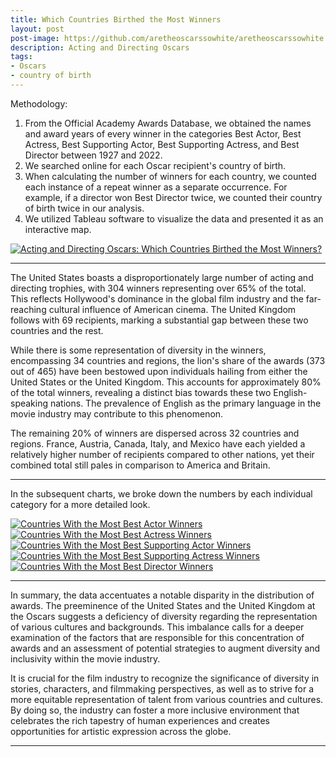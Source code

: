 ```yaml
---
title: Which Countries Birthed the Most Winners
layout: post
post-image: https://github.com/aretheoscarssowhite/aretheoscarssowhite.github.io/blob/master/assets/images/blog3.jpeg?raw=true
description: Acting and Directing Oscars
tags:
- Oscars
- country of birth
---
```


Methodology:
1. From the Official Academy Awards Database, we obtained the names and award years of every winner in the categories Best Actor, Best Actress, Best Supporting Actor, Best Supporting Actress, and Best Director between 1927 and 2022.
2. We searched online for each Oscar recipient's country of birth.
3. When calculating the number of winners for each country, we counted each instance of a repeat winner as a separate occurrence. For example, if a director won Best Director twice, we counted their country of birth twice in our analysis. 
4. We utilized Tableau software to visualize the data and presented it as an interactive map.

<div class='tableauPlaceholder' id='viz1683933917191' style='position: relative'>
  <noscript>
    <a href='#'>
      <img alt='Acting and Directing Oscars: Which Countries Birthed the Most Winners?  ' src='https:&#47;&#47;public.tableau.com&#47;static&#47;images&#47;32&#47;32RP4FT84&#47;1_rss.png' style='border: none' />
    </a>
  </noscript>
  <object class='tableauViz'  style='display:none;'>
    <param name='host_url' value='https%3A%2F%2Fpublic.tableau.com%2F' /> 
    <param name='embed_code_version' value='3' />
    <param name='path' value='shared&#47;32RP4FT84' /> 
    <param name='toolbar' value='yes' />
    <param name='static_image' value='https:&#47;&#47;public.tableau.com&#47;static&#47;images&#47;32&#47;32RP4FT84&#47;1.png' /> 
    <param name='animate_transition' value='yes' />
    <param name='display_static_image' value='yes' />
    <param name='display_spinner' value='yes' /><param name='display_overlay' value='yes' />
    <param name='display_count' value='yes' />
    <param name='language' value='zh-CN' />
  </object>
</div>                

<script type='text/javascript'>                    
  var divElement = document.getElementById('viz1683933917191');                    
  var vizElement = divElement.getElementsByTagName('object')[0];                  
  vizElement.style.width='100%';vizElement.style.height=(divElement.offsetWidth*0.75)+'px';           
  var scriptElement = document.createElement('script');                  
  scriptElement.src = 'https://public.tableau.com/javascripts/api/viz_v1.js';               
  vizElement.parentNode.insertBefore(scriptElement, vizElement);          
</script>

---

The United States boasts a disproportionately large number of acting and directing trophies, with 304 winners representing over 65% of the total. This reflects Hollywood's dominance in the global film industry and the far-reaching cultural influence of American cinema. The United Kingdom follows with 69 recipients, marking a substantial gap between these two countries and the rest.

While there is some representation of diversity in the winners, encompassing 34 countries and regions, the lion's share of the awards (373 out of 465) have been bestowed upon individuals hailing from either the United States or the United Kingdom. This accounts for approximately 80% of the total winners, revealing a distinct bias towards these two English-speaking nations. The prevalence of English as the primary language in the movie industry may contribute to this phenomenon. 

The remaining 20% of winners are dispersed across 32 countries and regions. France, Austria, Canada, Italy, and Mexico have each yielded a relatively higher number of recipients compared to other nations, yet their combined total still pales in comparison to America and Britain.

---

In the subsequent charts, we broke down the numbers by each individual category for a more detailed look.

<div class='tableauPlaceholder' id='viz1683939550245' style='position: relative'>
  <noscript>
  <a href='#'>
    <img alt='Countries With the Most Best Actor Winners ' src='https:&#47;&#47;public.tableau.com&#47;static&#47;images&#47;2C&#47;2CountriesWiththeMostBestActorWinners&#47;7&#47;1_rss.png' style='border: none' />
    </a>
  </noscript>
  <object class='tableauViz'  style='display:none;'><param name='host_url' value='https%3A%2F%2Fpublic.tableau.com%2F' />
    <param name='embed_code_version' value='3' />
    <param name='site_root' value='' />
    <param name='name' value='2CountriesWiththeMostBestActorWinners&#47;7' />
    <param name='tabs' value='no' /><param name='toolbar' value='yes' />
    <param name='static_image' value='https:&#47;&#47;public.tableau.com&#47;static&#47;images&#47;2C&#47;2CountriesWiththeMostBestActorWinners&#47;7&#47;1.png' />
    <param name='animate_transition' value='yes' />
    <param name='display_static_image' value='yes' />
    <param name='display_spinner' value='yes' /><param name='display_overlay' value='yes' />
    <param name='display_count' value='yes' /><param name='language' value='zh-CN' />
  </object>
</div>             

<script type='text/javascript'>      
  var divElement = document.getElementById('viz1683939550245');       
  var vizElement = divElement.getElementsByTagName('object')[0];               
  vizElement.style.width='100%';vizElement.style.height=(divElement.offsetWidth*0.75)+'px';          
  var scriptElement = document.createElement('script');              
  scriptElement.src = 'https://public.tableau.com/javascripts/api/viz_v1.js';                 
  vizElement.parentNode.insertBefore(scriptElement, vizElement);    
</script>

<div class='tableauPlaceholder' id='viz1683939784733' style='position: relative'>
  <noscript>
    <a href='#'>
      <img alt='Countries With the Most Best Actress Winners ' src='https:&#47;&#47;public.tableau.com&#47;static&#47;images&#47;Co&#47;CountriesWiththeMostBestActressWinners&#47;3&#47;1_rss.png' style='border: none' />
    </a>
  </noscript>
  <object class='tableauViz'  style='display:none;'><param name='host_url' value='https%3A%2F%2Fpublic.tableau.com%2F' />
    <param name='embed_code_version' value='3' /> <param name='site_root' value='' />
    <param name='name' value='CountriesWiththeMostBestActressWinners&#47;3' />
    <param name='tabs' value='no' /><param name='toolbar' value='yes' />
    <param name='static_image' value='https:&#47;&#47;public.tableau.com&#47;static&#47;images&#47;Co&#47;CountriesWiththeMostBestActressWinners&#47;3&#47;1.png' /> 
    <param name='animate_transition' value='yes' />
    <param name='display_static_image' value='yes' />
    <param name='display_spinner' value='yes' /><param name='display_overlay' value='yes' />
    <param name='display_count' value='yes' /><param name='language' value='zh-CN' />
  </object>
</div>             

<script type='text/javascript'>                  
  var divElement = document.getElementById('viz1683939784733');               
  var vizElement = divElement.getElementsByTagName('object')[0];             
  vizElement.style.width='100%';vizElement.style.height=(divElement.offsetWidth*0.75)+'px';            
  var scriptElement = document.createElement('script');               
  scriptElement.src = 'https://public.tableau.com/javascripts/api/viz_v1.js';                 
  vizElement.parentNode.insertBefore(scriptElement, vizElement);          
</script>

<div class='tableauPlaceholder' id='viz1683939950502' style='position: relative'>
  <noscript><a href='#'>
    <img alt='Countries With the Most Best Supporting Actor Winners ' src='https:&#47;&#47;public.tableau.com&#47;static&#47;images&#47;2C&#47;2CountriesWiththeMostBestSupportingActorWinners&#47;8&#47;1_rss.png' style='border: none' />
    </a>
  </noscript>
  <object class='tableauViz'  style='display:none;'><param name='host_url' value='https%3A%2F%2Fpublic.tableau.com%2F' /> <param name='embed_code_version' value='3' /> <param name='site_root' value='' />
    <param name='name' value='2CountriesWiththeMostBestSupportingActorWinners&#47;8' />
    <param name='tabs' value='no' /><param name='toolbar' value='yes' />
    <param name='static_image' value='https:&#47;&#47;public.tableau.com&#47;static&#47;images&#47;2C&#47;2CountriesWiththeMostBestSupportingActorWinners&#47;8&#47;1.png' />
    <param name='animate_transition' value='yes' />
    <param name='display_static_image' value='yes' />
    <param name='display_spinner' value='yes' /><param name='display_overlay' value='yes' /><param name='display_count' value='yes' />
    <param name='language' value='zh-CN' />
  </object>
</div>              

<script type='text/javascript'>              
  var divElement = document.getElementById('viz1683939950502');              
  var vizElement = divElement.getElementsByTagName('object')[0];               
  vizElement.style.width='100%';vizElement.style.height=(divElement.offsetWidth*0.75)+'px';          
  var scriptElement = document.createElement('script');              
  scriptElement.src = 'https://public.tableau.com/javascripts/api/viz_v1.js';                
  vizElement.parentNode.insertBefore(scriptElement, vizElement);     
</script>

<div class='tableauPlaceholder' id='viz1683940086367' style='position: relative'>
  <noscript>
    <a href='#'>
      <img alt='Countries With the Most Best Supporting Actress Winners ' src='https:&#47;&#47;public.tableau.com&#47;static&#47;images&#47;Co&#47;CountriesWiththeMostBestSupportingActressWinners&#47;5&#47;1_rss.png' style='border: none' />
    </a>
  </noscript><object class='tableauViz'  style='display:none;'><param name='host_url' value='https%3A%2F%2Fpublic.tableau.com%2F' /> <param name='embed_code_version' value='3' /> 
  <param name='site_root' value='' />
  <param name='name' value='CountriesWiththeMostBestSupportingActressWinners&#47;5' />
  <param name='tabs' value='no' />
  <param name='toolbar' value='yes' />
  <param name='static_image' value='https:&#47;&#47;public.tableau.com&#47;static&#47;images&#47;Co&#47;CountriesWiththeMostBestSupportingActressWinners&#47;5&#47;1.png' /> 
  <param name='animate_transition' value='yes' />
  <param name='display_static_image' value='yes' />
  <param name='display_spinner' value='yes' />
  <param name='display_overlay' value='yes' />
  <param name='display_count' value='yes' /><param name='language' value='zh-CN' />
  </object>
</div>              

<script type='text/javascript'>               
  var divElement = document.getElementById('viz1683940086367');                
  var vizElement = divElement.getElementsByTagName('object')[0];              
  vizElement.style.width='100%';vizElement.style.height=(divElement.offsetWidth*0.75)+'px';                 
  var scriptElement = document.createElement('script');              
  scriptElement.src = 'https://public.tableau.com/javascripts/api/viz_v1.js';               
  vizElement.parentNode.insertBefore(scriptElement, vizElement);          
</script>

<div class='tableauPlaceholder' id='viz1683940239760' style='position: relative'>
  <noscript>
    <a href='#'>
  <img alt='Countries With the Most Best Director Winners ' src='https:&#47;&#47;public.tableau.com&#47;static&#47;images&#47;2C&#47;2CountriesWiththeMostBestDirectorWinners&#47;9&#47;1_rss.png' style='border: none' />
    </a>
  </noscript>
  <object class='tableauViz'  style='display:none;'><param name='host_url' value='https%3A%2F%2Fpublic.tableau.com%2F' />
    <param name='embed_code_version' value='3' /> 
    <param name='site_root' value='' />
    <param name='name' value='2CountriesWiththeMostBestDirectorWinners&#47;9' />
    <param name='tabs' value='no' />
    <param name='toolbar' value='yes' />
    <param name='static_image' value='https:&#47;&#47;public.tableau.com&#47;static&#47;images&#47;2C&#47;2CountriesWiththeMostBestDirectorWinners&#47;9&#47;1.png' /> 
    <param name='animate_transition' value='yes' />
    <param name='display_static_image' value='yes' />
    <param name='display_spinner' value='yes' />
    <param name='display_overlay' value='yes' />
    <param name='display_count' value='yes' /><param name='language' value='zh-CN' />
  </object>
</div>            

<script type='text/javascript'>          
  var divElement = document.getElementById('viz1683940239760');            
  var vizElement = divElement.getElementsByTagName('object')[0];            
  vizElement.style.width='100%';vizElement.style.height=(divElement.offsetWidth*0.75)+'px';           
  var scriptElement = document.createElement('script');                  
  scriptElement.src = 'https://public.tableau.com/javascripts/api/viz_v1.js';             
  vizElement.parentNode.insertBefore(scriptElement, vizElement);            
</script>

---

In summary, the data accentuates a notable disparity in the distribution of awards. The preeminence of the United States and the United Kingdom at the Oscars suggests a deficiency of diversity regarding the representation of various cultures and backgrounds. This imbalance calls for a deeper examination of the factors that are responsible for this concentration of awards and an assessment of potential strategies to augment diversity and inclusivity within the movie industry.

It is crucial for the film industry to recognize the significance of diversity in stories, characters, and filmmaking perspectives, as well as to strive for a more equitable representation of talent from various countries and cultures. By doing so, the industry can foster a more inclusive environment that celebrates the rich tapestry of human experiences and creates opportunities for artistic expression across the globe.

---
